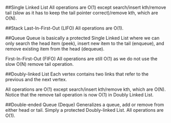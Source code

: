 

##Single Linked List
All operations are O(1) except search/insert kth/remove tail (slow as it has to keep the tail pointer correct)/remove kth, which are O(N).

##Stack
Last-In-First-Out (LIFO) 
All operations are O(1).

##Queue
Queue is basically a protected Single Linked List where we can only search the head item (peek), insert new item to the tail (enqueue), and remove existing item from the head (dequeue).

First-In-First-Out (FIFO)
All operations are still O(1) as we do not use the slow O(N) remove tail operation.


##Doubly-linked List
Each vertex contains two links that refer to the previous and the next vertex.

All operations are O(1) except search/insert kth/remove kth, which are O(N). Notice that the remove tail operation is now O(1) in Doubly Linked List.

##Double-ended Queue (Deque)
Generalizes a queue, add or remove from either head or tail. Simply a protected Doubly-linked List.
All operations are O(1).
